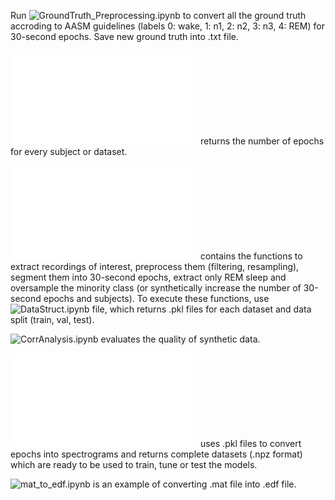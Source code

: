 Run ![GroundTruth_Preprocessing.ipynb](./GroundTruth_Preprocessing.ipynb) to convert all the ground truth accroding to AASM guidelines (labels 0: wake, 1: n1, 2: n2, 3: n3, 4: REM) for 30-second epochs. Save new ground truth into .txt file.

![CountEpochs.py](./CountEpochs.py) returns the number of epochs for every subject or dataset.

![GenData.py](./GenData.py) contains the functions to extract recordings of interest, preprocess them (filtering, resampling), segment them into 30-second epochs, extract only REM sleep and oversample the minority class (or synthetically increase the number of 30-second epochs and subjects). To execute these functions, use ![DataStruct.ipynb](./DataStruct.ipynb) file, which returns .pkl files for each dataset and data split (train, val, test).

![CorrAnalysis.ipynb](./CorrAnalysis.ipynb) evaluates the quality of synthetic data.

![Spectrogram.py](./Spectrogram.py) uses .pkl files to convert epochs into spectrograms and returns complete datasets (.npz format) which are ready to be used to train, tune or test the models. 

![mat_to_edf.ipynb](./WESA_mat_to_edf.ipynb) is an example of converting .mat file into .edf file. 